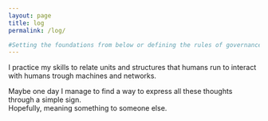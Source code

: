 ```yaml
---
layout: page
title: log
permalink: /log/

#Setting the foundations from below or defining the rules of governance from above I put together elements that are at different scale to one one another.
---
```




I practice my skills to relate units and structures that humans run to interact with humans trough machines and networks.

Maybe one day I manage to find a way to express all these thoughts through a simple sign.  
Hopefully, meaning something to someone else.
